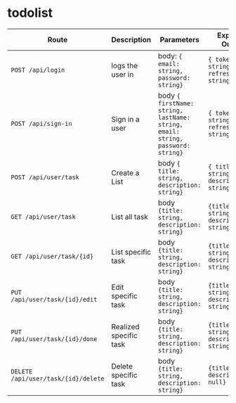 # todolist

| Route | Description | Parameters | Expected Output |
|-------|-------------|------------|-----------------|
| `POST /api/login`| logs the user in | body: `{ email: string, password: string}` | `{ token: string, refresh_token: string }` |
| `POST /api/sign-in` | Sign in a user | body `{ firstName: string, lastName: string, email: string, password: string}` | `{ token: string, refresh_token: string}`|
| `POST /api/user/task` | Create a List | body `{ title: string, description: string}` | `{ title: string, description: string}` |
| `GET /api/user/task` | List all task | body `{title: string, description: string}` | `{title: string, description: string}` |
| `GET /api/user/task/{id}` | List specific task | body `{title: string, description: string}` | `{title: string, description: string}` |
| `PUT /api/user/task/{id}/edit` | Edit specific task | body `{title: string, description: string}` | `{title: string, description: string}` |
| `PUT /api/user/task/{id}/done` | Realized specific task | body `{title: string, description: string}` | `{title: string, description: string}` |
| `DELETE /api/user/task/{id}/delete` | Delete specific task | body `{title: string, description: string}` | `{title: null, description: null}` |
